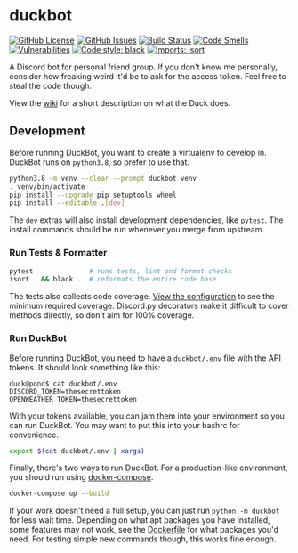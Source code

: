 # duckbot
[![GitHub License](https://img.shields.io/github/license/chippers255/duckbot)](https://github.com/Chippers255/duckbot/blob/main/LICENSE)
[![GitHub Issues](https://img.shields.io/github/issues/chippers255/duckbot)](https://github.com/Chippers255/duckbot/issues)
[![Build Status](https://img.shields.io/github/workflow/status/Chippers255/duckbot/DuckBot%20CI)](https://github.com/Chippers255/duckbot/actions/workflows/python-package.yml)
[![Code Smells](https://sonarcloud.io/api/project_badges/measure?project=Chippers255_duckbot&metric=code_smells)](https://sonarcloud.io/dashboard?id=Chippers255_duckbot)
[![Vulnerabilities](https://sonarcloud.io/api/project_badges/measure?project=Chippers255_duckbot&metric=vulnerabilities)](https://sonarcloud.io/dashboard?id=Chippers255_duckbot)
[![Code style: black](https://img.shields.io/badge/code%20style-black-000000.svg)](https://github.com/psf/black)
[![Imports: isort](https://img.shields.io/badge/%20imports-isort-%231674b1?style=flat&labelColor=ef8336)](https://pycqa.github.io/isort/)

A Discord bot for personal friend group. If you don't know me personally, consider how freaking weird it'd be to ask for the access token. Feel free to steal the code though.

View the [wiki](https://github.com/Chippers255/duckbot/wiki) for a short description on what the Duck does.

## Development
Before running DuckBot, you want to create a virtualenv to develop in. DuckBot runs on `python3.8`, so prefer to use that.

```sh
python3.8 -m venv --clear --prompt duckbot venv
. venv/bin/activate
pip install --upgrade pip setuptools wheel
pip install --editable .[dev]
```

The `dev` extras will also install development dependencies, like `pytest`. The install commands should be run whenever you merge from upstream.

### Run Tests & Formatter
```sh
pytest              # runs tests, lint and format checks
isort . && black .  # reformats the entire code base
```

The tests also collects code coverage. [View the configuration](https://github.com/Chippers255/duckbot/blob/main/pyproject.toml) to see the minimum required coverage. Discord.py decorators make it difficult to cover methods directly, so don't aim for 100% coverage.


### Run DuckBot
Before running DuckBot, you need to have a `duckbot/.env` file with the API tokens. It should look something like this:

```
duck@pond$ cat duckbot/.env
DISCORD_TOKEN=thesecrettoken
OPENWEATHER_TOKEN=thesecrettoken
```

With your tokens available, you can jam them into your environment so you can run DuckBot. You may want to put this into your bashrc for convenience.
```sh
export $(cat duckbot/.env | xargs)
```

Finally, there's two ways to run DuckBot. For a production-like environment, you should run using [docker-compose](https://docs.docker.com/compose/).
```sh
docker-compose up --build
```

If your work doesn't need a full setup, you can just run `python -m duckbot` for less wait time. Depending on what apt packages you have installed, some features may not work, see the [Dockerfile](https://github.com/Chippers255/duckbot/blob/main/Dockerfile) for what packages you'd need. For testing simple new commands though, this works fine enough.
